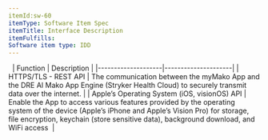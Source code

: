 ```yaml
---
itemId:sw-60
itemType: Software Item Spec
itemTitle: Interface Description 
itemFulfills: 
Software item type: IDD
---
```

 
|   Function         |    Description      |
|--------------------|---------------------|
| HTTPS/TLS - REST API | The communication between the myMako App and the DRE AI Mako App Engine (Stryker Health Cloud) to securely transmit data over the internet. |
| Apple’s Operating System (iOS, visionOS) API | Enable the App to access various features provided by the operating system of the device (Apple’s iPhone and Apple’s Vision Pro) for storage, file encryption, keychain (store sensitive data), background download, and WiFi access  |